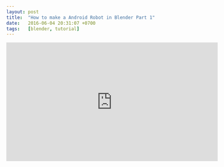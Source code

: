 ```yaml
---
layout: post
title:  "How to make a Android Robot in Blender Part 1"
date:   2016-06-04 20:31:07 +0700
tags:   [blender, tutorial]
---
```


<iframe width="560" height="315" src="https://www.youtube.com/embed/VWHn3NK0x-0" frameborder="0" allowfullscreen></iframe>
